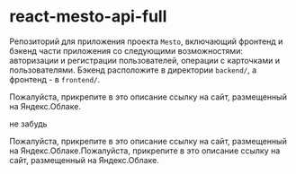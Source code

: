 # react-mesto-api-full

Репозиторий для приложения проекта `Mesto`, включающий фронтенд и бэкенд части приложения со следующими возможностями: авторизации и регистрации пользователей, операции с карточками и пользователями. Бэкенд расположите в директории `backend/`, а фронтенд - в `frontend/`.

Пожалуйста, прикрепите в это описание ссылку на сайт, размещенный на Яндекс.Облаке.

не забудь

Пожалуйста, прикрепите в это описание ссылку на сайт, размещенный на Яндекс.Облаке.Пожалуйста, прикрепите в это описание ссылку на сайт, размещенный на Яндекс.Облаке.
